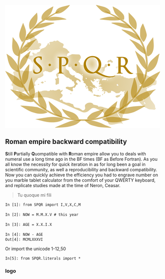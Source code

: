 ![spqr logo](docs/logo.png)

## Roman empire backward compatibility 

**S**till **P**artially **Q**uompatible with **R**oman empire allow you to
deals with numeral use a long time ago in the BF times (BF as Before Fortran).
As you all know the necessity for quick iteration in as for long been a goal in
scientific community, as well a reproducibility and backward compatibility.
Now you can quickly achieve the efficiency you had to engrave number on you
marble tablet calculator from the comfort of your QWERTY keyboard, and
replicate studies made at the time of Neron, Ceasar. 


> Tu quoque mi fili


```
In [1]: from SPQR import I,V,X,C,M

In [2]: NOW = M.M.X.V # this year

In [3]: AGE = X.X.I.X

In [4]: NOW - AGE
Out[4]: MCMLXXXVI
```

Or import the unicode 1-12,50

```
In[5]: from SPQR.literals import *
```


### logo
